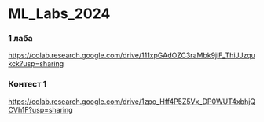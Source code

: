 # ML_Labs_2024

### 1 лаба
https://colab.research.google.com/drive/111xpGAdOZC3raMbk9jiF_ThiJJzqukck?usp=sharing

### Контест 1
https://colab.research.google.com/drive/1zpo_Hff4P5Z5Vx_DP0WUT4xbhjQCVh1F?usp=sharing
